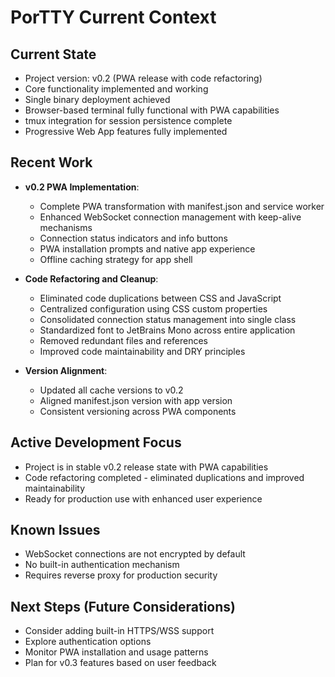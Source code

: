 # PorTTY Current Context

## Current State
- Project version: v0.2 (PWA release with code refactoring)
- Core functionality implemented and working
- Single binary deployment achieved
- Browser-based terminal fully functional with PWA capabilities
- tmux integration for session persistence complete
- Progressive Web App features fully implemented

## Recent Work
- **v0.2 PWA Implementation**:
  - Complete PWA transformation with manifest.json and service worker
  - Enhanced WebSocket connection management with keep-alive mechanisms
  - Connection status indicators and info buttons
  - PWA installation prompts and native app experience
  - Offline caching strategy for app shell

- **Code Refactoring and Cleanup**:
  - Eliminated code duplications between CSS and JavaScript
  - Centralized configuration using CSS custom properties
  - Consolidated connection status management into single class
  - Standardized font to JetBrains Mono across entire application
  - Removed redundant files and references
  - Improved code maintainability and DRY principles

- **Version Alignment**:
  - Updated all cache versions to v0.2
  - Aligned manifest.json version with app version
  - Consistent versioning across PWA components

## Active Development Focus
- Project is in stable v0.2 release state with PWA capabilities
- Code refactoring completed - eliminated duplications and improved maintainability
- Ready for production use with enhanced user experience

## Known Issues
- WebSocket connections are not encrypted by default
- No built-in authentication mechanism
- Requires reverse proxy for production security

## Next Steps (Future Considerations)
- Consider adding built-in HTTPS/WSS support
- Explore authentication options
- Monitor PWA installation and usage patterns
- Plan for v0.3 features based on user feedback